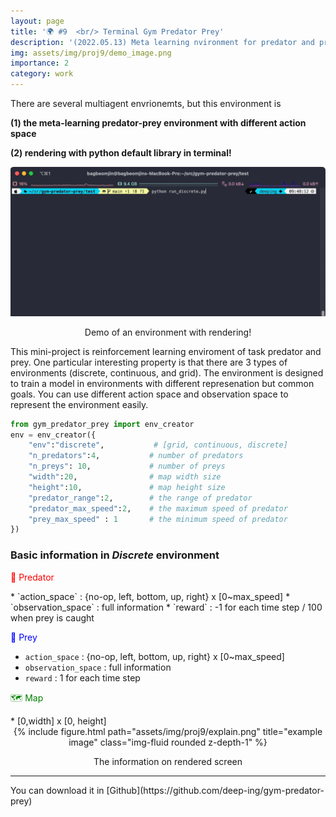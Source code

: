 ```yaml
---
layout: page
title: '🌍 #9  <br/> Terminal Gym Predator Prey'
description: '(2022.05.13) Meta learning nvironment for predator and prey'
img: assets/img/proj9/demo_image.png
importance: 2
category: work
---
```



There are several multiagent envrionemts, but this environment is

**(1) the meta-learning predator-prey environment with different action space**

**(2) rendering with python default library in terminal!**


<center>
<div class="row">
    <div class="col-sm mt-3 mt-md-0">
        <img src="https://github.com/deep-ing/gym-predator-prey/raw/main/assets/demo.gif" width=700px>
    <p> Demo of an environment with rendering! </p>
    </div>
</div>
</center>

This mini-project is reinforcement learning enviroment of task predator and prey. One particular interesting property is that there are 3 types of environments (discrete, continuous, and grid). The environment is designed to train a model in environments with different represenation but common goals. You can use different action space and observation space to represent the environment easily. 

```python
from gym_predator_prey import env_creator
env = env_creator({
    "env":"discrete",           # [grid, continuous, discrete]
    "n_predators":4,           # number of predators
    "n_preys": 10,             # number of preys
    "width":20,                # map width size 
    "height":10,               # map height size
    "predator_range":2,        # the range of predator
    "predator_max_speed":2,    # the maximum speed of predator
    "prey_max_speed" : 1       # the minimum speed of predator
})
```

### Basic information in *Discrete* environment

<p style="color:red">🦁 Predator</p>
* `action_space` : {no-op, left, bottom, up, right} x [0~max_speed]
* `observation_space` : full information
* `reward` : -1 for each time step / 100 when prey is caught

<p style="color:blue">🐔 Prey</p>

* `action_space` : {no-op, left, bottom, up, right} x [0~max_speed]
* `observation_space` : full information
* `reward` : 1 for each time step

<p style="color:green"> 🗺 Map</p>
* [0,width] x [0, height]


<center>
<div class="row">
    <div class="col-sm mt-3 mt-md-0">
        {% include figure.html path="assets/img/proj9/explain.png" title="example image" class="img-fluid rounded z-depth-1" %}
    <p> The information on rendered screen </p>
    </div>
</div>
</center>

<hr>
You can download it in [Github](https://github.com/deep-ing/gym-predator-prey)